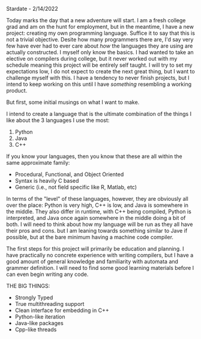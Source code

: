 Stardate - 2/14/2022

Today marks the day that a new adventure will start. I am a fresh college grad and am on the hunt for employment, but in the meantime, I have a new project: creating my own programming language. Suffice it to say that this is not a trivial objective. Desite how many programmers there are, I'd say very few have ever had to ever care about *how* the languages they are using are actually constructed. I myself only know the basics. I had wanted to take an elective on compilers during college, but it never worked out with my schedule meaning this project will be entirely self taught. I will try to set my expectations low, I do not expect to create the next great thing, but I want to challenge myself with this. I have a tendency to never finish projects, but I intend to keep working on this until I have *something* resembling a working product.

But first, some initial musings on what I want to make.

I intend to create a language that is the ultimate combination of the things I like about the 3 languages I use the most:
1) Python
2) Java
3) C++

If you know your languages, then you know that these are all within the same approximate family:
* Procedural, Functional, and Object Oriented
* Syntax is heavily C based
* Generic (i.e., not field specific like R, Matlab, etc)

In terms of the "level" of these languages, however, they are obviously all over the place: Python is very high, C++ is low, and Java is somewhere in the middle. They also differ in runtime, with C++ being compiled, Python is interpreted, and Java once again somewhere in the middle doing a bit of both. I will need to think about how my language will be run as they all have their pros and cons. but I am leaning towards something similar to Jave if possible, but at the bare minimum having a machine code compiler.

The first steps for this project will primarily be education and planning. I have practically no concrete experience with writing compilers, but I have a good amount of general knowledge and familiarity with automata and grammer definition. I will need to find some good learning materials before I can even begin writing any code.

THE BIG THINGS:
* Strongly Typed
* True multithreading support
* Clean interface for embedding in C++
* Python-like iteration
* Java-like packages
* Cpp-like threads
